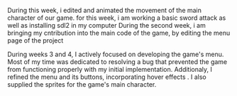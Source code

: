 During this week, i edited and animated the movement of the main character of our game. for this week, i am working a basic sword attack as well as installing sdl2 in my computer
During the second week, i am bringing my cntribution into the main code of the game, by editing the menu page
of the project

During weeks 3 and 4, I actively focused on developing the game's menu. Most of my time was dedicated to resolving a bug that prevented the game from functioning properly with my initial implementation. Additionaly, I refined the menu and its buttons, incorporating hover effects . I also supplied the sprites for the game's main character.

